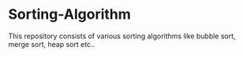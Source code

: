 # Sorting-Algorithm
This repository consists of various sorting algorithms like bubble sort, merge sort, heap sort etc..
